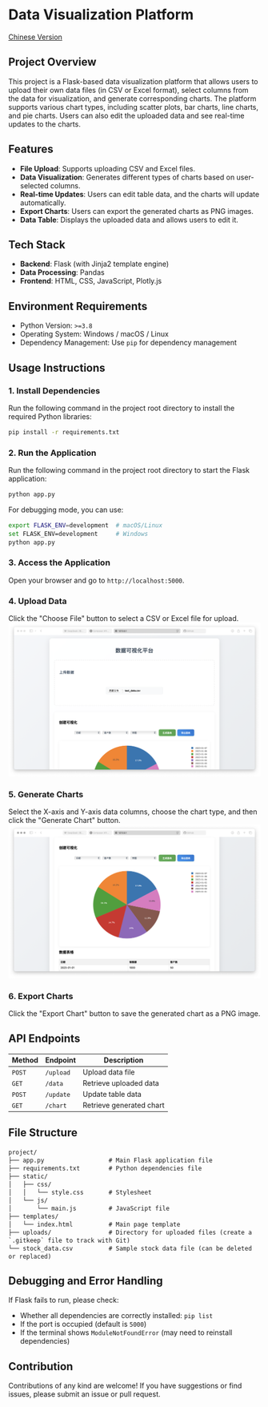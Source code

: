# Data Visualization Platform
[Chinese Version](readme-Chinese.md)
## Project Overview

This project is a Flask-based data visualization platform that allows users to upload their own data files (in CSV or Excel format), select columns from the data for visualization, and generate corresponding charts. The platform supports various chart types, including scatter plots, bar charts, line charts, and pie charts. Users can also edit the uploaded data and see real-time updates to the charts.

## Features

- **File Upload**: Supports uploading CSV and Excel files.
- **Data Visualization**: Generates different types of charts based on user-selected columns.
- **Real-time Updates**: Users can edit table data, and the charts will update automatically.
- **Export Charts**: Users can export the generated charts as PNG images.
- **Data Table**: Displays the uploaded data and allows users to edit it.

## Tech Stack

- **Backend**: Flask (with Jinja2 template engine)
- **Data Processing**: Pandas
- **Frontend**: HTML, CSS, JavaScript, Plotly.js

## Environment Requirements

- Python Version: `>=3.8`
- Operating System: Windows / macOS / Linux
- Dependency Management: Use `pip` for dependency management

## Usage Instructions

### 1. **Install Dependencies**

Run the following command in the project root directory to install the required Python libraries:

```bash
pip install -r requirements.txt
```

### 2. **Run the Application**

Run the following command in the project root directory to start the Flask application:

```bash
python app.py
```

For debugging mode, you can use:

```bash
export FLASK_ENV=development  # macOS/Linux
set FLASK_ENV=development     # Windows
python app.py
```

### 3. **Access the Application**

Open your browser and go to `http://localhost:5000`.

### 4. **Upload Data**

Click the "Choose File" button to select a CSV or Excel file for upload.
![Upload Data Page](static/image2.png)

### 5. **Generate Charts**

Select the X-axis and Y-axis data columns, choose the chart type, and then click the "Generate Chart" button.
![Create Visualization](static/image1.png)

### 6. **Export Charts**

Click the "Export Chart" button to save the generated chart as a PNG image.

## API Endpoints

| Method | Endpoint | Description |
|--------|----------|-------------|
| `POST` | `/upload` | Upload data file |
| `GET`  | `/data`   | Retrieve uploaded data |
| `POST` | `/update` | Update table data |
| `GET`  | `/chart`  | Retrieve generated chart |

## File Structure

```
project/
├── app.py                  # Main Flask application file
├── requirements.txt        # Python dependencies file
├── static/
│   ├── css/
│   │   └── style.css       # Stylesheet
│   └── js/
│       └── main.js         # JavaScript file
├── templates/
│   └── index.html          # Main page template
├── uploads/                # Directory for uploaded files (create a `.gitkeep` file to track with Git)
└── stock_data.csv          # Sample stock data file (can be deleted or replaced)
```

## Debugging and Error Handling

If Flask fails to run, please check:
- Whether all dependencies are correctly installed: `pip list`
- If the port is occupied (default is `5000`)
- If the terminal shows `ModuleNotFoundError` (may need to reinstall dependencies)

## Contribution

Contributions of any kind are welcome! If you have suggestions or find issues, please submit an issue or pull request.